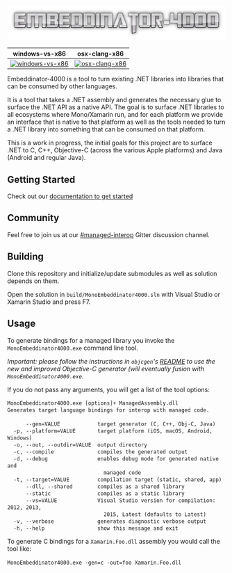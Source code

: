 ![Embeddinator-4000 Logo](e4000-logo.png)

| windows-vs-x86            | osx-clang-x86               |
|---------------------------|-----------------------------|
| [![windows-vs-x86][1]][2] | [![osx-clang-x86][3]][4]

[1]: https://ci.appveyor.com/api/projects/status/lnmi5dh2ukm1n79o/branch/master?svg=true
[2]: https://ci.appveyor.com/project/tritao/embeddinator-4000/branch/master
[3]: https://travis-ci.org/mono/Embeddinator-4000.svg?branch=master
[4]: https://travis-ci.org/mono/Embeddinator-4000

Embeddinator-4000 is a tool to turn existing .NET libraries into
libraries that can be consumed by other languages.   

It is a tool that takes a .NET assembly and generates the necessary
glue to surface the .NET API as a native API.   The goal is to surface
.NET libraries to all ecosystems where Mono/Xamarin run, and for each
platform we provide an interface that is native to that platform as well
as the tools needed to turn a .NET library into something that can be 
consumed on that platform.

This is a work in progress, the initial goals for this project are to
surface .NET to C, C++, Objective-C (across the various Apple platforms)
and Java (Android and regular Java).

## Getting Started

Check out our [documentation to get started](https://mono.github.io/Embeddinator-4000/)

## Community

Feel free to join us at our [#managed-interop](https://gitter.im/managed-interop) Gitter discussion channel.

## Building

Clone this repository and initialize/update submodules as well as solution depends on them.

Open the solution in `build/MonoEmbeddinator4000.sln` with Visual Studio or Xamarin Studio and press F7.

## Usage

To generate bindings for a managed library you invoke the `MonoEmbeddinator4000.exe` command line tool.

_Important: please follow the instructions in `objcgen`'s [README](https://github.com/mono/Embeddinator-4000/blob/objc/objcgen/README.md) to use the new and improved Objective-C generator (will eventually fusion with `MonoEmbeddinator4000.exe`._

If you do not pass any arguments, you will get a list of the tool options:

```
MonoEmbeddinator4000.exe [options]+ ManagedAssembly.dll
Generates target language bindings for interop with managed code.

      --gen=VALUE            target generator (C, C++, Obj-C, Java)
  -p, --platform=VALUE       target platform (iOS, macOS, Android, Windows)
  -o, --out, --outdir=VALUE  output directory
  -c, --compile              compiles the generated output
  -d, --debug                enables debug mode for generated native and
                               managed code
  -t, --target=VALUE         compilation target (static, shared, app)
      --dll, --shared        compiles as a shared library
      --static               compiles as a static library
      --vs=VALUE             Visual Studio version for compilation: 2012, 2013,
                               2015, Latest (defaults to Latest)
  -v, --verbose              generates diagnostic verbose output
  -h, --help                 show this message and exit
```

To generate C bindings for a `Xamarin.Foo.dll` assembly you would call
the tool like:

`MonoEmbeddinator4000.exe -gen=c -out=foo Xamarin.Foo.dll`

